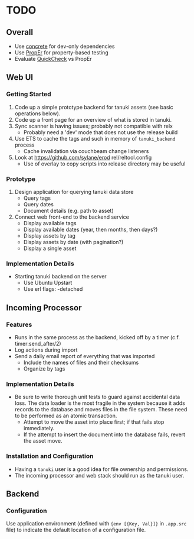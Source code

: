 # TODO

## Overall

* Use [concrete](https://github.com/opscode/concrete) for dev-only dependencies
* Use [PropEr](http://proper.softlab.ntua.gr) for property-based testing
* Evaluate [QuickCheck](https://github.com/krestenkrab/triq) vs PropEr

## Web UI

### Getting Started

1. Code up a simple prototype backend for tanuki assets (see basic operations below).
1. Code up a front page for an overview of what is stored in tanuki.
1. Sync scanner is having issues; probably not compatible with relx
    * Probably need a 'dev' mode that does not use the release build
1. Use ETS to cache the tags and such in memory of `tanuki_backend` process
    * Cache invalidation via couchbeam change listeners
1. Look at https://github.com/sylane/erod rel/reltool.config
    * Use of overlay to copy scripts into release directory may be useful

### Prototype

1. Design application for querying tanuki data store
    * Query tags
    * Query dates
    * Document details (e.g. path to asset)
1. Connect web front-end to the backend service
    * Display available tags
    * Display available dates (year, then months, then days?)
    * Display assets by tag
    * Display assets by date (with pagination?)
    * Display a single asset

### Implementation Details

* Starting tanuki backend on the server
    * Use Ubuntu Upstart
    * Use erl flags: -detached

## Incoming Processor

### Features

* Runs in the same process as the backend, kicked off by a timer (c.f. timer:send_after/2)
* Log actions during import
* Send a daily email report of everything that was imported
    * Include the names of files and their checksums
    * Organize by tags

### Implementation Details

* Be sure to write thorough unit tests to guard against accidental data loss. The data loader is the most fragile in the system because it adds records to the database and moves files in the file system. These need to be performed as an atomic transaction.
    * Attempt to move the asset into place first; if that fails stop immediately.
    * If the attempt to insert the document into the database fails, revert the asset move.

### Installation and Configuration

* Having a `tanuki` user is a good idea for file ownership and permissions.
* The incoming processor and web stack should run as the tanuki user.

## Backend

### Configuration

Use application environment (defined with `{env [{Key, Val}]}` in `.app.src` file) to indicate the default location of a configuration file.
